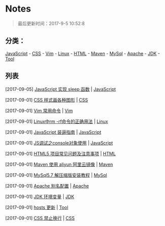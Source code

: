 # Notes

> 最后更新时间：2017-9-5 10:52:8

## 分类：

[JavaScript](https://github.com/16free/notes/issues?q=is%3Aissue+is%3Aopen+label%3AJavaScript) - [CSS](https://github.com/16free/notes/issues?q=is%3Aissue+is%3Aopen+label%3ACSS) - [Vim](https://github.com/16free/notes/issues?q=is%3Aissue+is%3Aopen+label%3AVim) - [Linux](https://github.com/16free/notes/issues?q=is%3Aissue+is%3Aopen+label%3ALinux) - [HTML](https://github.com/16free/notes/issues?q=is%3Aissue+is%3Aopen+label%3AHTML) - [Maven](https://github.com/16free/notes/issues?q=is%3Aissue+is%3Aopen+label%3AMaven) - [MySql](https://github.com/16free/notes/issues?q=is%3Aissue+is%3Aopen+label%3AMySql) - [Apache](https://github.com/16free/notes/issues?q=is%3Aissue+is%3Aopen+label%3AApache) - [JDK](https://github.com/16free/notes/issues?q=is%3Aissue+is%3Aopen+label%3AJDK) - [Tool](https://github.com/16free/notes/issues?q=is%3Aissue+is%3Aopen+label%3ATool)


## 列表

[2017-09-05] [JavaScript 实现 sleep 函数](https://github.com/16free/notes/issues/13) | [JavaScript](https://github.com/16free/notes/issues?q=is%3Aissue+is%3Aopen+label%3AJavaScript)

[2017-09-01] [CSS 样式画各种图形](https://github.com/16free/notes/issues/12) | [CSS](https://github.com/16free/notes/issues?q=is%3Aissue+is%3Aopen+label%3ACSS)

[2017-09-01] [Vim 常用命令](https://github.com/16free/notes/issues/11) | [Vim](https://github.com/16free/notes/issues?q=is%3Aissue+is%3Aopen+label%3AVim)

[2017-09-01] [Linux中rm -rf命令的正确用法](https://github.com/16free/notes/issues/10) | [Linux](https://github.com/16free/notes/issues?q=is%3Aissue+is%3Aopen+label%3ALinux)

[2017-09-01] [JavaScript 装逼指南](https://github.com/16free/notes/issues/9) | [JavaScript](https://github.com/16free/notes/issues?q=is%3Aissue+is%3Aopen+label%3AJavaScript)

[2017-09-01] [JS调试之console对象使用](https://github.com/16free/notes/issues/8) | [JavaScript](https://github.com/16free/notes/issues?q=is%3Aissue+is%3Aopen+label%3AJavaScript)

[2017-09-01] [HTML5 项目常见问题及注意事项](https://github.com/16free/notes/issues/7) | [HTML](https://github.com/16free/notes/issues?q=is%3Aissue+is%3Aopen+label%3AHTML)

[2017-09-01] [Maven 使用 aliyun 阿里云镜像](https://github.com/16free/notes/issues/6) | [Maven](https://github.com/16free/notes/issues?q=is%3Aissue+is%3Aopen+label%3AMaven)

[2017-09-01] [MySql5.7 解压缩版安装教程](https://github.com/16free/notes/issues/5) | [MySql](https://github.com/16free/notes/issues?q=is%3Aissue+is%3Aopen+label%3AMySql)

[2017-09-01] [Apache 别名配置](https://github.com/16free/notes/issues/4) | [Apache](https://github.com/16free/notes/issues?q=is%3Aissue+is%3Aopen+label%3AApache)

[2017-09-01] [JDK 环境变量](https://github.com/16free/notes/issues/3) | [JDK](https://github.com/16free/notes/issues?q=is%3Aissue+is%3Aopen+label%3AJDK)

[2017-09-01] [hosts 更新](https://github.com/16free/notes/issues/2) | [Tool](https://github.com/16free/notes/issues?q=is%3Aissue+is%3Aopen+label%3ATool)

[2017-09-01] [CSS 禁止换行](https://github.com/16free/notes/issues/1) | [CSS](https://github.com/16free/notes/issues?q=is%3Aissue+is%3Aopen+label%3ACSS)

